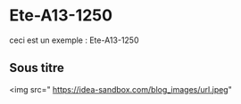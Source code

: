 # Ete-A13-1250
ceci est un exemple : Ete-A13-1250
## Sous titre
<img src=" https://idea-sandbox.com/blog_images/url.jpeg"
